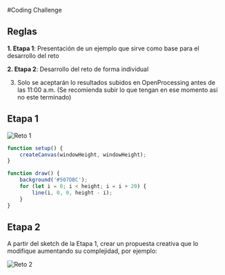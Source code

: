 #Coding Challenge

## Reglas

**1. Etapa 1**: Presentación de un ejemplo que sirve como base para el desarrollo del reto

**2. Etapa 2**: Desarrollo del reto de forma individual

3. Solo se aceptarán lo resultados subidos en OpenProcessing antes de las 11:00 a.m. (Se recomienda subir lo que tengan en ese momento así no este terminado)

## Etapa 1

![Reto 1](https://raw.githubusercontent.com/daniels13ca/Intro_Programacion/master/images/Reto1.JPG)

```javascript
function setup() {
	createCanvas(windowHeight, windowHeight);
}

function draw() {
	background('#507DBC');
	for (let i = 0; i < height; i = i + 20) {
		line(i, 0, 0, height - i);
	}
}
```

## Etapa 2

A partir del sketch de la Etapa 1, crear un propuesta creativa que lo modifique aumentando su complejidad, por ejemplo:

![Reto 2](https://raw.githubusercontent.com/daniels13ca/Intro_Programacion/master/images/Reto2.JPG) 
